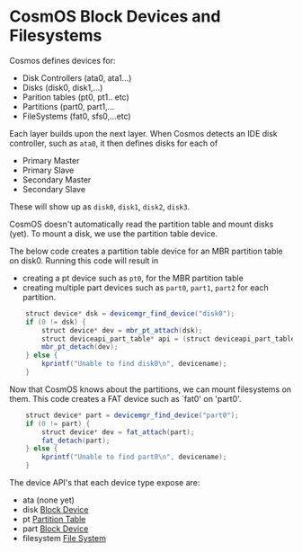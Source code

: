 
# CosmOS Block Devices and Filesystems

Cosmos defines devices for:

* Disk Controllers (ata0, ata1...)
* Disks (disk0, disk1,...)
* Parition tables (pt0, pt1.. etc)
* Partitions (part0, part1,...
* FileSystems (fat0, sfs0,...etc)

Each layer builds upon the next layer. When Cosmos detects an IDE disk controller, such as `ata0`, it then defines disks for each of

* Primary Master
* Primary Slave
* Secondary Master
* Secondary Slave

These will show up as `disk0`, `disk1`, `disk2`, `disk3`.

CosmOS doesn't automatically read the partition table and mount disks (yet).  To mount a disk, we use the partition table device. 

The below code creates a partition table device for an MBR partition table on disk0. Running this code will result in

* creating a pt device such as `pt0`, for the MBR partition table
* creating multiple part devices such as `part0`, `part1`, `part2` for each partition.

```java
	struct device* dsk = devicemgr_find_device("disk0");
	if (0 != dsk) {
    	struct device* dev = mbr_pt_attach(dsk);
    	struct deviceapi_part_table* api = (struct deviceapi_part_table*)dev->api;
		mbr_pt_detach(dev);
    } else {
        kprintf("Unable to find disk0\n", devicename);
    }
```

Now that CosmOS knows about the partitions, we can mount filesystems on them.  This code creates a FAT device such as `fat0' on 'part0'.


```java
	struct device* part = devicemgr_find_device("part0");
	if (0 != part) {
        struct device* dev = fat_attach(part);
        fat_detach(part);
    } else {
        kprintf("Unable to find part0\n", devicename);
    }
```

The device API's that each device type expose are:

* ata (none yet)
* disk [Block Device](https://github.com/teverett/CosmOS/blob/fat/kernel/sys/deviceapi/deviceapi_block.h)
* pt [Partition Table](https://github.com/teverett/CosmOS/blob/fat/kernel/sys/deviceapi/deviceapi_part_table.h)
* part [Block Device](https://github.com/teverett/CosmOS/blob/fat/kernel/sys/deviceapi/deviceapi_block.h)
* filesystem [File System](https://github.com/teverett/CosmOS/blob/fat/kernel/sys/deviceapi/deviceapi_filesystem.h)


